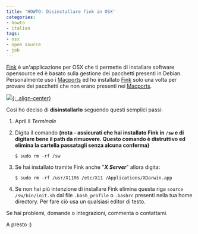 ```yaml
---
title: 'HOWTO: Disinstallare fink in OSX'
categories:
- howto
- italian
tags:
- osx
- open source
- job
---
```

[Fink](http://www.finkproject.org) è un'applicazione per OSX che ti permette
di installare software opensource ed è basato sulla gestione dei pacchetti
presenti in Debian. Personalmente uso i [Macports](http://www.macports.org/)
ed ho installato [Fink](http://www.finkproject.org) solo una volta per provare
dei pacchetti che non erano presenti nei [Macports](http://www.macports.org/).

[![]({{site.url}}/images/fink_logo.png){: .align-center}]({{site.url}}/images/fink_logo.png)
  
Così ho deciso di **disinstallarlo** seguendo questi semplici passi:

  1. April il _Terminale_
  2. Digita il comando **(nota - assicurati che hai installato Fink in `/sw` e di digitare bene il path da rimuovere. Questo comando è distruttivo ed elimina la cartella passatagli senza alcuna conferma)**
    
     ```
     $ sudo rm -rf /sw
     ```
  3. Se hai installato tramite Fink anche "**_X Server_**" allora digita:
    
     ```
     $ sudo rm -rf /usr/X11R6 /etc/X11 /Applications/XDarwin.app
     ```
  4. Se non hai più intenzione di installare Fink elimina questa riga `source /sw/bin/init.sh` dal file `.bash_profile` o `.bashrc` presenti nella tua home directory. Per fare ciò usa un qualsiasi editor di testo.
  
Se hai problemi, domande o integrazioni, commenta o contattami.

A presto :)
